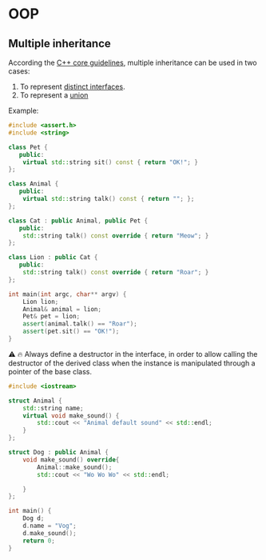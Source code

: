 # OOP



## Multiple inheritance 

According the [C++ core guidelines](http://isocpp.github.io/CppCoreGuidelines/CppCoreGuidelines), multiple inheritance can be used in two cases:

1. To represent [distinct interfaces](http://isocpp.github.io/CppCoreGuidelines/CppCoreGuidelines#c135-use-multiple-inheritance-to-represent-multiple-distinct-interfaces).
2. To represent a [union](http://isocpp.github.io/CppCoreGuidelines/CppCoreGuidelines#c136-use-multiple-inheritance-to-represent-the-union-of-implementation-attributes)

Example:

```cpp
#include <assert.h>
#include <string>

class Pet {
   public:
    virtual std::string sit() const { return "OK!"; }
};

class Animal {
   public:
    virtual std::string talk() const { return ""; };
};

class Cat : public Animal, public Pet {
   public:
    std::string talk() const override { return "Meow"; }
};

class Lion : public Cat {
   public:
    std::string talk() const override { return "Roar"; }
};

int main(int argc, char** argv) {
    Lion lion;
    Animal& animal = lion;
    Pet& pet = lion;
    assert(animal.talk() == "Roar");
    assert(pet.sit() == "OK!");
}
```



:warning: :fire: Always define a destructor in the interface, in order to allow calling the destructor of the derived class when the instance is manipulated through a pointer of the base class.



```cpp
#include <iostream>

struct Animal {
    std::string name;
    virtual void make_sound() {
        std::cout << "Animal default sound" << std::endl;
    }
};

struct Dog : public Animal {
    void make_sound() override{
        Animal::make_sound();
        std::cout << "Wo Wo Wo" << std::endl;

    }
};

int main() {
    Dog d;
    d.name = "Vog";
    d.make_sound();
    return 0;
}

```


